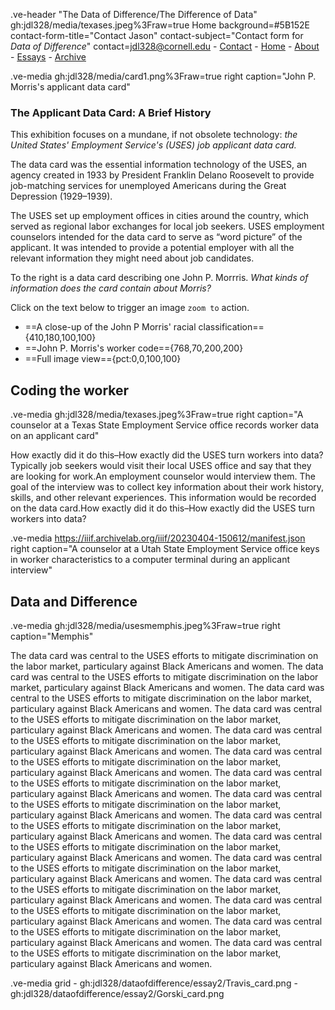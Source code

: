 .ve-header "The Data of Difference/The Difference of Data" gh:jdl328/media/texases.jpeg%3Fraw=true Home background=#5B152E contact-form-title="Contact Jason" contact-subject="Contact form for _Data of Difference_" contact=jdl328@cornell.edu
    - [Contact](contact)
    - [Home](/)
    - [About](/about1)
    - [Essays](/essays)
    - [Archive](//archive.org/details/@jason_ludwig416)


.ve-media gh:jdl328/media/card1.png%3Fraw=true right caption="John P. Morris's applicant data card"

### The Applicant Data Card: A Brief History

This exhibition focuses on a mundane, if not obsolete technology: *the United States' Employment Service's (USES) job applicant data card.*

The data card was the essential information technology of the USES, an agency  created in 1933 by President Franklin Delano Roosevelt to provide job-matching services for unemployed Americans during the Great Depression (1929–1939).

The USES set up employment offices in cities around the country, which served as regional labor exchanges for local job seekers. USES employment counselors intended for the data card to serve as “word picture” of the applicant. It was intended to provide a potential employer with all the relevant information they might need about job candidates.

To the right is a data card describing one John P. Morrris. *What kinds of information does the card contain about Morris?*

Click on the text below to trigger an image `zoom to` action.
- ==A close-up of the John P Morris' racial classification=={410,180,100,100}
- ==John P. Morris's worker code=={768,70,200,200}
- ==Full image view=={pct:0,0,100,100}


##  Coding the worker 
.ve-media gh:jdl328/media/texases.jpeg%3Fraw=true right caption="A counselor at a Texas State Employment Service office records  worker data on an applicant card"

How exactly did it do this–How exactly did the USES turn workers into data? Typically job seekers would visit their local USES office and say that they are looking for work.An employment counselor would interview them. The goal of the interview was to collect key information about their work history, skills, and other relevant experiences. This information would be recorded on the data card.How exactly did it do this–How exactly did the USES turn workers into data?

.ve-media https://iiif.archivelab.org/iiif/20230404-150612/manifest.json right caption="A counselor at a Utah State Employment Service office keys in worker characteristics to a computer terminal during an applicant interview"



##  Data and Difference


.ve-media gh:jdl328/media/usesmemphis.jpeg%3Fraw=true right caption="Memphis"

The data card was central to the USES efforts to mitigate discrimination on the labor market, particulary against Black Americans and women. The data card was central to the USES efforts to mitigate discrimination on the labor market, particulary against Black Americans and women. The data card was central to the USES efforts to mitigate discrimination on the labor market, particulary against Black Americans and women. The data card was central to the USES efforts to mitigate discrimination on the labor market, particulary against Black Americans and women. The data card was central to the USES efforts to mitigate discrimination on the labor market, particulary against Black Americans and women. The data card was central to the USES efforts to mitigate discrimination on the labor market, particulary against Black Americans and women. The data card was central to the USES efforts to mitigate discrimination on the labor market, particulary against Black Americans and women. The data card was central to the USES efforts to mitigate discrimination on the labor market, particulary against Black Americans and women. The data card was central to the USES efforts to mitigate discrimination on the labor market, particulary against Black Americans and women. The data card was central to the USES efforts to mitigate discrimination on the labor market, particulary against Black Americans and women. The data card was central to the USES efforts to mitigate discrimination on the labor market, particulary against Black Americans and women. The data card was central to the USES efforts to mitigate discrimination on the labor market, particulary against Black Americans and women. The data card was central to the USES efforts to mitigate discrimination on the labor market, particulary against Black Americans and women. The data card was central to the USES efforts to mitigate discrimination on the labor market, particulary against Black Americans and women. The data card was central to the USES efforts to mitigate discrimination on the labor market, particulary against Black Americans and women. 


.ve-media grid
    - gh:jdl328/dataofdifference/essay2/Travis_card.png
    - gh:jdl328/dataofdifference/essay2/Gorski_card.png


